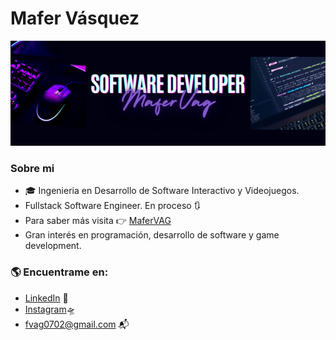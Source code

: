 # Mafer Vásquez
![Header](./HeaderMaferVAG.png)
### Sobre mi 
- 🎓 Ingenieria en Desarrollo de Software Interactivo y Videojuegos.
- Fullstack Software Engineer. En proceso 🔃​
- Para saber más visita ​👉​ [MaferVAG](https://mafervag.github.io/MaferVAG/)
- Gran interés en programación, desarrollo de software y game development.

### ​🌎​ Encuentrame en:
- [LinkedIn](https://www.linkedin.com/in/mafer-vasquez-694ab12a0?utm_source=share&utm_campaign=share_via&utm_content=profile&utm_medium=android_app) 💼
- [Instagram](https://www.instagram.com/mafervag?igsh=MWR2NDl5Ymw2cWZqdw==) ​🛸​
- fvag0702@gmail.com ​📬​